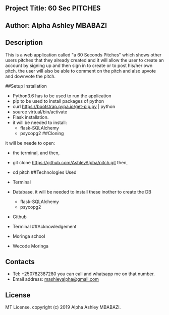 ## Project Title: 60 Sec PITCHES

## Author: Alpha Ashley MBABAZI

## Description

This is a web application called "a 60 Seconds Pitches" which shows other users pitches that they already created and it will allow the user to create an account by signing up and then sign in to create or to post his/her own pitch. the user will also be able to comment on the pitch and also upvote and downvote the pitch.

##Setup Installation

* Python3.6 has to be used to run the application
* pip to be used to install packages of python
* curl https://bootstrap.pypa.io/get-pip.py | python
* source virtual/bin/activate
* Flask installation.
* it will be needed to install: 
    * flask-SQLAlchemy
    * psycopg2
##Cloning

it will be neede to open:
* the terminal, and then,
* git clone https://github.com/AshleyAlpha/pitch.git then,
* cd pitch
##Technologies Used

* Terminal
* Database. it will be needed to install these inother to create the DB  
     * flask-SQLAlchemy
     * psycopg2
* Github
* Terminal
##Acknowledgement

* Moringa school
* Wecode Moringa

## Contacts
 
* Tel: +250782387280 you can call and whatsapp me on that number.
* Email address: mashleyalpha@gmail.com

## License

MT License. copyright (c) 2019 Alpha Ashley MBABAZI.
    
